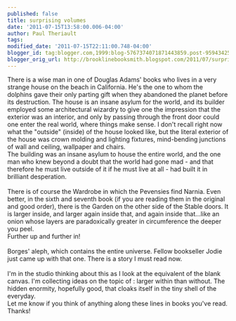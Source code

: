 ```yaml
---
published: false
title: surprising volumes
date: '2011-07-15T13:58:00.006-04:00'
author: Paul Theriault
tags: 
modified_date: '2011-07-15T22:11:00.748-04:00'
blogger_id: tag:blogger.com,1999:blog-5767374071871443859.post-95943425515214374
blogger_orig_url: http://brooklinebooksmith.blogspot.com/2011/07/surprising-volumes.html
---
```


<div>There is a wise man in one of Douglas Adams' books who lives in a very strange house on the beach in California. He's the one to whom the dolphins gave their only parting gift when they abandoned the planet before its destruction. The house is an insane asylum for the world, and its builder employed some architectural wizardry to give one the impression that the exterior was an interior, and only by passing through the front door could one enter the real world, where things make sense. I don't recall right now what the "outside" (inside) of the house looked like, but the literal exterior of the house was crown molding and lighting fixtures, mind-bending junctions of wall and ceiling, wallpaper and chairs.<br />The building was an insane asylum to house the entire world, and the one man who knew beyond a doubt that the world had gone mad - and that therefore he must live outside of it if he must live at all - had built it in brilliant desperation.<br /><br />There is of course the Wardrobe in which the Pevensies find Narnia. Even better, in the sixth and seventh book (if you are reading them in the original and good order), there is the Garden on the other side of the Stable doors. It is larger inside, and larger again inside that, and again inside that...like an onion whose layers are paradoxically greater in circumference the deeper you peel.<br />Further up and further in!<br /><br />Borges' aleph, which contains the entire universe. Fellow bookseller Jodie just came up with that one. There is a story I must read now.<br /><br />I'm in the studio thinking about this as I look at the equivalent of the blank canvas. I'm collecting ideas on the topic of : larger within than without. The hidden enormity, hopefully good, that cloaks itself in the tiny shell of the everyday. </div><div>Let me know if you think of anything along these lines in books you've read.<br />Thanks!</div>